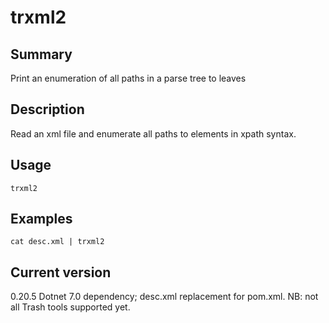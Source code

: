 # trxml2

## Summary

Print an enumeration of all paths in a parse tree to leaves

## Description

Read an xml file and enumerate all paths to elements in xpath syntax.

## Usage

    trxml2

## Examples

    cat desc.xml | trxml2

## Current version

0.20.5 Dotnet 7.0 dependency; desc.xml replacement for pom.xml. NB: not all Trash tools supported yet.
